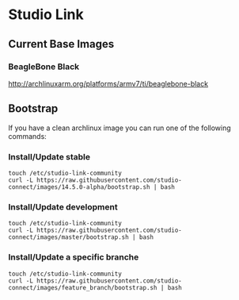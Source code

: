 # Studio Link

## Current Base Images

### BeagleBone Black

http://archlinuxarm.org/platforms/armv7/ti/beaglebone-black

## Bootstrap

If you have a clean archlinux image you can run one of the following commands:

### Install/Update stable

```
touch /etc/studio-link-community
curl -L https://raw.githubusercontent.com/studio-connect/images/14.5.0-alpha/bootstrap.sh | bash
```

### Install/Update development

```
touch /etc/studio-link-community
curl -L https://raw.githubusercontent.com/studio-connect/images/master/bootstrap.sh | bash
```

### Install/Update a specific branche

```
touch /etc/studio-link-community
curl -L https://raw.githubusercontent.com/studio-connect/images/feature_branch/bootstrap.sh | bash
```
